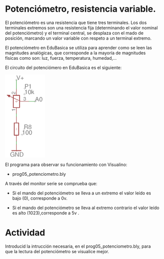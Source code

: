 # Potenciómetro, resistencia variable.
El potenciómetro es una resistencia que tiene tres terminales. Los dos terminales extremos son una resistencia
fija (determinando el valor nominal del potenciómetro) y el terminal central, se desplaza con el mado de posición,
marcando un valor variable con respeto a un terminal extremo.

El potenciómetro en EduBasica se utiliza para aprender como se leen las magnitudes analógicas, que corresponde a la
mayoría de magnitudes físicas como son: luz, fuerza, temperatura, humedad,...

El circuito del potenciómero en EduBasica es el siguiente:

<a href="" target="_blank"><img width="130" height="272" border="0" align="center" src="img/potenciometro_cirEdubasica.png "/></a>

El programa para observar su funcionamiento con Visualino:

- prog05_potenciometro.bly

A través del monitor serie se comprueba que:

- Si el mando del potenciómetro se lleva a un extremo el valor leído es bajo (0), corresponde a 0v.

- Si el mando del potenciómetro se lleva al extremo contrario el valor leído es alto (1023),corresponde a 5v .


# Actividad
Introducid la intrucción necesaria, en el prog05_potenciometro.bly, para que la lectura del potenciómetro se visualice mejor.
